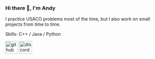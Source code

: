 ### Hi there 👋, I'm Andy
I practice USACO problems most of the time, but I also work on small projects from time to time.

Skills: C++ / Java / Python



[<img src='https://simpleicons.vercel.app/github/fff' alt='github' height='40'>](https://github.com/dycoke)  [<img src='https://simpleicons.vercel.app/discord/fff' alt='discord' height='40'>](https://www.discord.com/users/561981424157196288)  

